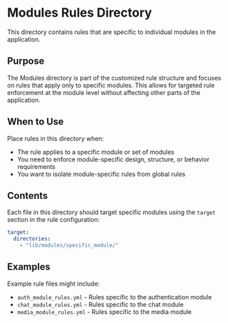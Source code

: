 # Modules Rules Directory

This directory contains rules that are specific to individual modules in the application.

## Purpose

The Modules directory is part of the customized rule structure and focuses on rules that apply only to specific modules. This allows for targeted rule enforcement at the module level without affecting other parts of the application.

## When to Use

Place rules in this directory when:
- The rule applies to a specific module or set of modules
- You need to enforce module-specific design, structure, or behavior requirements
- You want to isolate module-specific rules from global rules

## Contents

Each file in this directory should target specific modules using the `target` section in the rule configuration:

```yaml
target:
  directories:
    - "lib/modules/specific_module/"
```

## Examples

Example rule files might include:
- `auth_module_rules.yml` - Rules specific to the authentication module
- `chat_module_rules.yml` - Rules specific to the chat module
- `media_module_rules.yml` - Rules specific to the media module